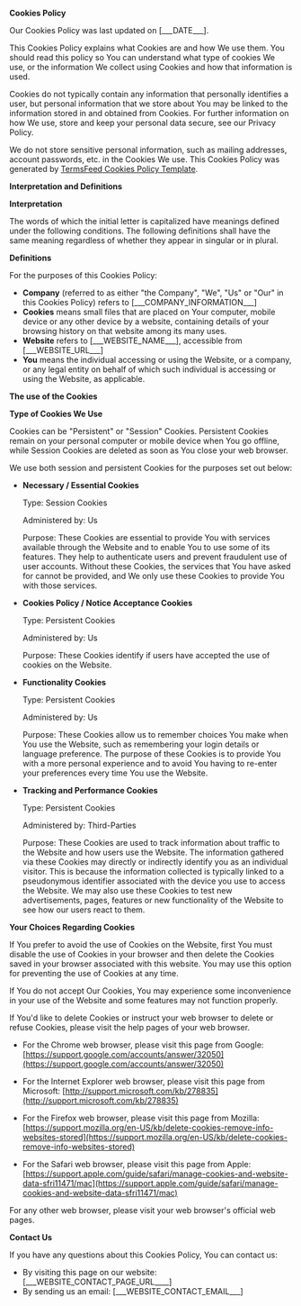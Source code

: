**Cookies Policy**

Our Cookies Policy was last updated on \[\_\_\_DATE\_\_\_\].

This Cookies Policy explains what Cookies are and how We use them. You should read this policy so You can understand what type of cookies We use, or the information We collect using Cookies and how that information is used.

Cookies do not typically contain any information that personally identifies a user, but personal information that we store about You may be linked to the information stored in and obtained from Cookies. For further information on how We use, store and keep your personal data secure, see our Privacy Policy.

We do not store sensitive personal information, such as mailing addresses, account passwords, etc. in the Cookies We use. This Cookies Policy was generated by [TermsFeed Cookies Policy Template](https://www.termsfeed.com/blog/sample-cookies-policy-template/).

**Interpretation and Definitions**

**Interpretation**

The words of which the initial letter is capitalized have meanings defined under the following conditions. The following definitions shall have the same meaning regardless of whether they appear in singular or in plural.

**Definitions**

For the purposes of this Cookies Policy:

*   **Company** (referred to as either "the Company", "We", "Us" or "Our" in this Cookies Policy) refers to \[\_\_\_COMPANY\_INFORMATION\_\_\_\]
*   **Cookies** means small files that are placed on Your computer, mobile device or any other device by a website, containing details of your browsing history on that website among its many uses.
*   **Website** refers to \[\_\_\_WEBSITE\_NAME\_\_\_\], accessible from \[\_\_\_WEBSITE\_URL\_\_\_\]
*   **You** means the individual accessing or using the Website, or a company, or any legal entity on behalf of which such individual is accessing or using the Website, as applicable.

**The use of the Cookies**

**Type of Cookies We Use**

Cookies can be "Persistent" or "Session" Cookies. Persistent Cookies remain on your personal computer or mobile device when You go offline, while Session Cookies are deleted as soon as You close your web browser.

We use both session and persistent Cookies for the purposes set out below:

*   **Necessary / Essential Cookies**
    
    Type: Session Cookies
    
    Administered by: Us
    
    Purpose: These Cookies are essential to provide You with services available through the Website and to enable You to use some of its features. They help to authenticate users and prevent fraudulent use of user accounts. Without these Cookies, the services that You have asked for cannot be provided, and We only use these Cookies to provide You with those services.
    
*   **Cookies Policy / Notice Acceptance Cookies**
    
    Type: Persistent Cookies
    
    Administered by: Us
    
    Purpose: These Cookies identify if users have accepted the use of cookies on the Website.
    
*   **Functionality Cookies**
    
    Type: Persistent Cookies
    
    Administered by: Us
    
    Purpose: These Cookies allow us to remember choices You make when You use the Website, such as remembering your login details or language preference. The purpose of these Cookies is to provide You with a more personal experience and to avoid You having to re-enter your preferences every time You use the Website.
    
*   **Tracking and Performance Cookies**
    
    Type: Persistent Cookies
    
    Administered by: Third-Parties
    
    Purpose: These Cookies are used to track information about traffic to the Website and how users use the Website. The information gathered via these Cookies may directly or indirectly identify you as an individual visitor. This is because the information collected is typically linked to a pseudonymous identifier associated with the device you use to access the Website. We may also use these Cookies to test new advertisements, pages, features or new functionality of the Website to see how our users react to them.
    

**Your Choices Regarding Cookies**

If You prefer to avoid the use of Cookies on the Website, first You must disable the use of Cookies in your browser and then delete the Cookies saved in your browser associated with this website. You may use this option for preventing the use of Cookies at any time.

If You do not accept Our Cookies, You may experience some inconvenience in your use of the Website and some features may not function properly.

If You'd like to delete Cookies or instruct your web browser to delete or refuse Cookies, please visit the help pages of your web browser.

*   For the Chrome web browser, please visit this page from Google: [https://support.google.com/accounts/answer/32050](https://support.google.com/accounts/answer/32050)
    
*   For the Internet Explorer web browser, please visit this page from Microsoft: [http://support.microsoft.com/kb/278835](http://support.microsoft.com/kb/278835)
    
*   For the Firefox web browser, please visit this page from Mozilla: [https://support.mozilla.org/en-US/kb/delete-cookies-remove-info-websites-stored](https://support.mozilla.org/en-US/kb/delete-cookies-remove-info-websites-stored)
    
*   For the Safari web browser, please visit this page from Apple: [https://support.apple.com/guide/safari/manage-cookies-and-website-data-sfri11471/mac](https://support.apple.com/guide/safari/manage-cookies-and-website-data-sfri11471/mac)
    

For any other web browser, please visit your web browser's official web pages.

**Contact Us**

If you have any questions about this Cookies Policy, You can contact us:

*   By visiting this page on our website: \[\_\_\_WEBSITE\_CONTACT\_PAGE\_URL\_\_\_\_\]
*   By sending us an email: \[\_\_\_WEBSITE\_CONTACT\_EMAIL\_\_\_\]